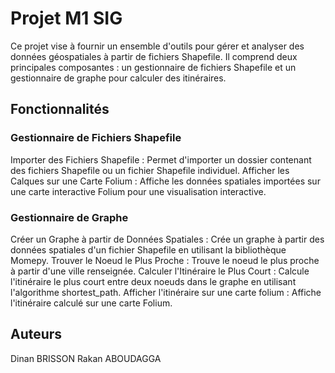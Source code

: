 # Projet M1 SIG
Ce projet vise à fournir un ensemble d'outils pour gérer et analyser des données géospatiales à partir de fichiers Shapefile. 
Il comprend deux principales composantes : un gestionnaire de fichiers Shapefile et un gestionnaire de graphe pour calculer des itinéraires.

## Fonctionnalités
### Gestionnaire de Fichiers Shapefile
Importer des Fichiers Shapefile : Permet d'importer un dossier contenant des fichiers Shapefile ou un fichier Shapefile individuel.
Afficher les Calques sur une Carte Folium : Affiche les données spatiales importées sur une carte interactive Folium pour une visualisation interactive.

### Gestionnaire de Graphe
Créer un Graphe à partir de Données Spatiales : Crée un graphe à partir des données spatiales d'un fichier Shapefile en utilisant la bibliothèque Momepy.
Trouver le Noeud le Plus Proche : Trouve le noeud le plus proche à partir d'une ville renseignée.
Calculer l'Itinéraire le Plus Court : Calcule l'itinéraire le plus court entre deux noeuds dans le graphe en utilisant l'algorithme shortest_path.
Afficher l'itinéraire sur une carte folium : Affiche l'itinéraire calculé sur une carte Folium.

## Auteurs
Dinan BRISSON
Rakan ABOUDAGGA 
